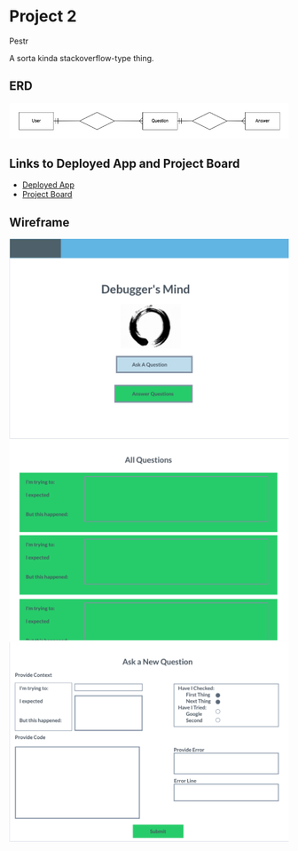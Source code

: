 
# Project 2 

Pestr

A sorta kinda stackoverflow-type thing.

## ERD
![Image](images/erdplus-diagram.png?raw=true)

## Links to Deployed App and Project Board
- [Deployed App](https://marvelous-mesa-verde-91770.herokuapp.com/)
- [Project Board](https://trello.com/b/LUwO7hux/sei-project-2)

## Wireframe
![Image](images/wireframe1.png?raw=true)
![Image](images/wireframe2.png?raw=true)
![Image](images/wireframe3.png?raw=true)








